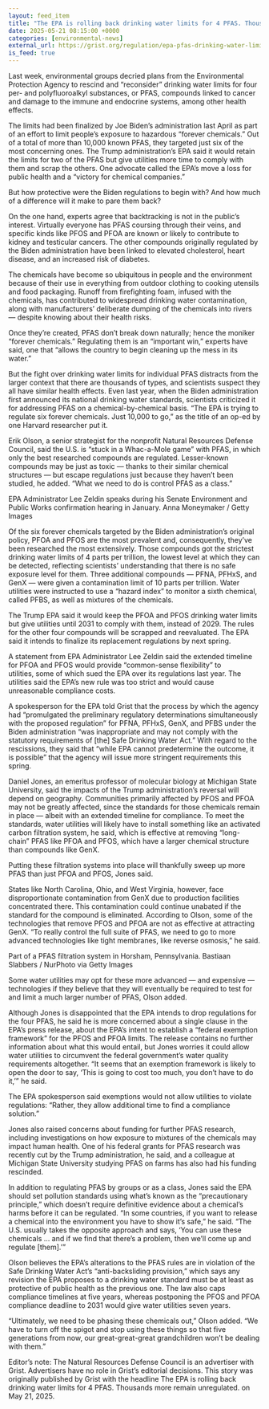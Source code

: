```yaml
---
layout: feed_item
title: "The EPA is rolling back drinking water limits for 4 PFAS. Thousands more remain unregulated."
date: 2025-05-21 08:15:00 +0000
categories: [environmental-news]
external_url: https://grist.org/regulation/epa-pfas-drinking-water-limits-trump-rollback/
is_feed: true
---
```


Last week, environmental groups decried plans from the Environmental Protection Agency to rescind and “reconsider” drinking water limits for four per- and polyfluoroalkyl substances, or PFAS, compounds linked to cancer and damage to the immune and endocrine systems, among other health effects.&nbsp;



The limits had been finalized by Joe Biden&#8217;s administration last April as part of an effort to limit people’s exposure to hazardous “forever chemicals.” Out of a total of more than 10,000 known PFAS, they targeted just six of the most concerning ones. The Trump administration’s EPA said it would retain the limits for two of the PFAS but give utilities more time to comply with them and scrap the others. One advocate called the EPA’s move a loss for public health and a “victory for chemical companies.” 



But how protective were the Biden regulations to begin with? And how much of a difference will it make to pare them back?



On the one hand, experts agree that backtracking is not in the public’s interest. Virtually everyone has PFAS coursing through their veins, and specific kinds like PFOS and PFOA are known or likely to contribute to kidney and testicular cancers. The other compounds originally regulated by the Biden administration have been linked to elevated cholesterol, heart disease, and an increased risk of diabetes.



The chemicals have become so ubiquitous in people and the environment because of their use in everything from outdoor clothing to cooking utensils and food packaging. Runoff from firefighting foam, infused with the chemicals, has contributed to widespread drinking water contamination, along with manufacturers’ deliberate dumping of the chemicals into rivers — despite knowing about their health risks.&nbsp;



Once they’re created, PFAS don’t break down naturally; hence the moniker “forever chemicals.” Regulating them is an “important win,” experts have said, one that “allows the country to begin cleaning up the mess in its water.”&nbsp;



But the fight over drinking water limits for individual PFAS distracts from the larger context that there are thousands of types, and scientists suspect they all have similar health effects. Even last year, when the Biden administration first announced its national drinking water standards, scientists criticized it for addressing PFAS on a chemical-by-chemical basis. “The EPA is trying to regulate six forever chemicals. Just 10,000 to go,” as the title of an op-ed by one Harvard researcher put it.



Erik Olson, a senior strategist for the nonprofit Natural Resources Defense Council, said the U.S. is “stuck in a Whac-a-Mole game” with PFAS, in which only the best researched compounds are regulated. Lesser-known compounds may be just as toxic —&nbsp;thanks to their similar chemical structures — but escape regulations just because they haven’t been studied, he added. “What we need to do is control PFAS as a class.”



EPA Administrator Lee Zeldin speaks during his Senate Environment and Public Works confirmation hearing in January. Anna Moneymaker / Getty Images



Of the six forever chemicals targeted by the Biden administration’s original policy, PFOA and PFOS are the most prevalent and, consequently, they’ve been researched the most extensively. Those compounds got the strictest drinking water limits of 4 parts per trillion, the lowest level at which they can be detected, reflecting scientists’ understanding that there is no safe exposure level for them. Three additional compounds&nbsp;— PFNA, PFHxS, and GenX — were given a contamination limit of 10 parts per trillion. Water utilities were instructed to use a “hazard index” to monitor a sixth chemical, called PFBS, as well as mixtures of the chemicals.



The Trump EPA said it would keep the PFOA and PFOS drinking water limits but give utilities until 2031 to comply with them, instead of 2029. The rules for the other four compounds will be scrapped and reevaluated. The EPA said it intends to finalize its replacement regulations by next spring.



A statement from EPA Administrator Lee Zeldin said the extended timeline for PFOA and PFOS would provide “common-sense flexibility” to utilities,&nbsp;some of which sued the EPA over its regulations last year. The utilities said the EPA’s new rule was too strict and would cause unreasonable compliance costs.&nbsp;



A spokesperson for the EPA told Grist that the process by which the agency had “promulgated the preliminary regulatory determinations simultaneously with the proposed regulation” for PFNA, PFHxS, GenX, and PFBS under the Biden administration “was inappropriate and may not comply with the statutory requirements of [the] Safe Drinking Water Act.” With regard to the rescissions, they said that “while EPA cannot predetermine the outcome, it is possible” that the agency will issue more stringent requirements this spring.



Daniel Jones, an emeritus professor of molecular biology at Michigan State University, said the impacts of the Trump administration’s reversal will depend on geography. Communities primarily affected by PFOS and PFOA may not be greatly affected, since the standards for those chemicals remain in place —&nbsp;albeit with an extended timeline for compliance. To meet the standards, water utilities will likely have to install something like an activated carbon filtration system, he said, which is effective at removing “long-chain” PFAS like PFOA and PFOS, which have a larger chemical structure than compounds like GenX.



Putting these filtration systems into place will thankfully sweep up more PFAS than just PFOA and PFOS, Jones said.



States like North Carolina, Ohio, and West Virginia, however, face disproportionate contamination from GenX due to production facilities concentrated there. This contamination could continue unabated if the standard for the compound is eliminated. According to Olson, some of the technologies that remove PFOS and PFOA are not as effective at attracting GenX. “To really control the full suite of PFAS, we need to go to more advanced technologies like tight membranes, like reverse osmosis,” he said.



Part of a PFAS filtration system in Horsham, Pennsylvania.
 Bastiaan Slabbers / NurPhoto via Getty Images



Some water utilities may opt for these more advanced — and expensive — technologies if they believe that they will eventually be required to test for and limit a much larger number of PFAS, Olson added.



Although Jones is disappointed that the EPA intends to drop regulations for the four PFAS, he said he is more concerned about a single clause in the EPA’s press release, about the EPA’s intent to establish a “federal exemption framework” for the PFOS and PFOA limits. The release contains no further information about what this would entail, but Jones worries it could allow water utilities to circumvent the federal government’s water quality requirements altogether. “It seems that an exemption framework is likely to open the door to say, ‘This is going to cost too much, you don’t have to do it,’” he said.



The EPA spokesperson said exemptions would not allow utilities to violate regulations: “Rather, they allow additional time to find a compliance solution.”



Jones also raised concerns about funding for further PFAS research, including investigations on how exposure to mixtures of the chemicals may impact human health. One of his federal grants for PFAS research was recently cut by the Trump administration, he said, and a colleague at Michigan State University studying PFAS on farms has also had his funding rescinded.



In addition to regulating PFAS by groups or as a class, Jones said the EPA should set pollution standards using what’s known as the &#8220;precautionary principle,” which doesn’t require definitive evidence about a chemical’s harms before it can be regulated. “In some countries, if you want to release a chemical into the environment you have to show it’s safe,” he said. “The U.S. usually takes the opposite approach and says, ‘You can use these chemicals … and if we find that there’s a problem, then we’ll come up and regulate [them].’”



Olson believes the EPA’s alterations to the PFAS rules are in violation of the Safe Drinking Water Act’s “anti-backsliding provision,” which says any revision the EPA proposes to a drinking water standard must be at least as protective of public health as the previous one. The law also caps compliance timelines at five years, whereas postponing the PFOS and PFOA compliance deadline to 2031 would give water utilities seven years.&nbsp;



“Ultimately, we need to be phasing these chemicals out,” Olson added. “We have to turn off the spigot and stop using these things so that five generations from now, our great-great-great grandchildren won’t be dealing with them.”



Editor’s note: The Natural Resources Defense Council is an advertiser with Grist. Advertisers have no role in Grist’s editorial decisions.
This story was originally published by Grist with the headline The EPA is rolling back drinking water limits for 4 PFAS. Thousands more remain unregulated. on May 21, 2025.
